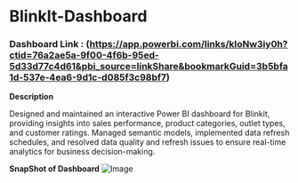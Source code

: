 # BlinkIt-Dashboard

### Dashboard Link : (https://app.powerbi.com/links/kIoNw3iy0h?ctid=76a2ae5a-9f00-4f6b-95ed-5d33d77c4d61&pbi_source=linkShare&bookmarkGuid=3b5bfa1d-537e-4ea6-9d1c-d085f3c98bf7)

**Description**

Designed and maintained an interactive Power BI dashboard for Blinkit, providing insights into sales performance, product categories, outlet types, and customer ratings. Managed semantic models, implemented data refresh schedules, and resolved data quality and refresh issues to ensure real-time analytics for business decision-making.

**SnapShot of Dashboard**
![Image](https://github.com/user-attachments/assets/ec696e1d-3341-41ab-b0ea-e9f1a902bfee)


